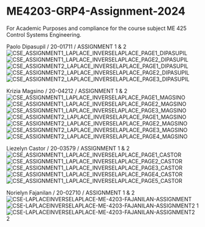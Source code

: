 # ME4203-GRP4-Assignment-2024
For Academic Purposes and compliance for the course subject ME 425 Control Systems Engineering.

Paolo Dipasupil / 20-01711 / ASSIGNMENT 1 & 2
![CSE_ASSIGNMENT1_LAPLACE_INVERSELAPLACE_PAGE1_DIPASUPIL](https://github.com/paolodipasupil/CSE-LAPLACEINVERSELAPLACE-ME-4203-GROUP4-2024/assets/159085587/ba8d0af6-e4c3-49c9-81a8-3a6a4e69b0d5)
![CSE_ASSIGNMENT1_LAPLACE_INVERSELAPLACE_PAGE2_DIPASUPIL](https://github.com/paolodipasupil/CSE-LAPLACEINVERSELAPLACE-ME-4203-GROUP4-2024/assets/159085587/1857d084-4a92-487f-9b72-ec7f7dfaede6)
![CSE_ASSIGNMENT2_LAPLACE_INVERSELAPLACE_PAGE1_DIPASUPIL](https://github.com/paolodipasupil/CSE-LAPLACEINVERSELAPLACE-ME-4203-GROUP4-2024/assets/159085587/fc2db753-2f29-453e-b48f-18fe807087f5)
![CSE_ASSIGNMENT2_LAPLACE_INVERSELAPLACE_PAGE2_DIPASUPIL](https://github.com/paolodipasupil/CSE-LAPLACEINVERSELAPLACE-ME-4203-GROUP4-2024/assets/159085587/65b4b7ed-bd81-489a-bc37-4f7477cbadb9)
![CSE_ASSIGNMENT2_LAPLACE_INVERSELAPLACE_PAGE3_DIPASUPIL](https://github.com/paolodipasupil/CSE-LAPLACEINVERSELAPLACE-ME-4203-GROUP4-2024/assets/159085587/48648c52-161f-4098-a3d8-40ead532a35f)

Krizia Magsino / 20-04212 / ASSIGNMENT 1 & 2
![CSE_ASSIGNMENT1_LAPLACE_INVERSELAPLACE_PAGE1_MAGSINO](https://github.com/paolodipasupil/CSE-LAPLACEINVERSELAPLACE-ME-4203-GROUP4-2024/assets/161013460/8208f87e-5fba-42b2-8abc-590171d5f8d3)
![CSE_ASSIGNMENT1_LAPLACE_INVERSELAPLACE_PAGE2_MAGSINO](https://github.com/paolodipasupil/CSE-LAPLACEINVERSELAPLACE-ME-4203-GROUP4-2024/assets/161013460/34c8a219-7dc2-4167-82b8-67a3ee013149)
![CSE_ASSIGNMENT1_LAPLACE_INVERSELAPLACE_PAGE3_MAGSINO](https://github.com/paolodipasupil/CSE-LAPLACEINVERSELAPLACE-ME-4203-GROUP4-2024/assets/161013460/91798beb-9336-46bd-a7f4-3f01883597e5)
![CSE_ASSIGNMENT2_LAPLACE_INVERSELAPLACE_PAGE1_MAGSINO](https://github.com/paolodipasupil/CSE-LAPLACEINVERSELAPLACE-ME-4203-GROUP4-2024/assets/161013460/e61ac2c2-d5d4-4e85-9174-80a196c52e32)
![CSE_ASSIGNMENT2_LAPLACE_INVERSELAPLACE_PAGE2_MAGSINO](https://github.com/paolodipasupil/CSE-LAPLACEINVERSELAPLACE-ME-4203-GROUP4-2024/assets/161013460/a736ef30-0796-4d7c-88d8-07e9508d2359)
![CSE_ASSIGNMENT2_LAPLACE_INVERSELAPLACE_PAGE3_MAGSINO](https://github.com/paolodipasupil/CSE-LAPLACEINVERSELAPLACE-ME-4203-GROUP4-2024/assets/161013460/6e21ac66-a014-45e5-94e0-1da1c31af4c9)
![CSE_ASSIGNMENT2_LAPLACE_INVERSELAPLACE_PAGE4_MAGSINO](https://github.com/paolodipasupil/CSE-LAPLACEINVERSELAPLACE-ME-4203-GROUP4-2024/assets/161013460/523da393-bbf9-4565-a076-46f087b62a54)

Liezelyn Castor / 20-03579 / ASSIGNMENT 1 & 2
![CSE_ASSIGNMENT1_LAPLACE_INVERSELAPLACE_PAGE1_CASTOR](https://github.com/paolodipasupil/CSE-LAPLACEINVERSELAPLACE-ME-4203-GROUP4-2024/assets/159033757/7d54d39e-bae5-42a4-94fc-36da66ea8850)
![CSE_ASSIGNMENT1_LAPLACE_INVERSELAPLACE_PAGE2_CASTOR](https://github.com/paolodipasupil/CSE-LAPLACEINVERSELAPLACE-ME-4203-GROUP4-2024/assets/159033757/c47a7698-87be-4b30-a216-ec2a19f39611)
![CSE_ASSIGNMENT1_LAPLACE_INVERSELAPLACE_PAGE3_CASTOR](https://github.com/paolodipasupil/CSE-LAPLACEINVERSELAPLACE-ME-4203-GROUP4-2024/assets/159033757/e617990a-5435-4c65-8532-959a305b1f6b)
![CSE_ASSIGNMENT1_LAPLACE_INVERSELAPLACE_PAGE4_CASTOR](https://github.com/paolodipasupil/CSE-LAPLACEINVERSELAPLACE-ME-4203-GROUP4-2024/assets/159033757/8ddc9b43-f754-4825-ae9a-a1f3da5e6aec)
![CSE_ASSIGNMENT1_LAPLACE_INVERSELAPLACE_PAGE5_CASTOR](https://github.com/paolodipasupil/CSE-LAPLACEINVERSELAPLACE-ME-4203-GROUP4-2024/assets/159033757/c61776ae-f658-4022-992f-d07e6c824e57)

Norielyn Fajanilan / 20-02710 / ASSIGNMENT 1 & 2
![CSE-LAPLACEINVERSELAPLACE-ME-4203-FAJANILAN-ASSIGNMENT](https://github.com/paolodipasupil/CSE-LAPLACEINVERSELAPLACE-ME-4203-GROUP4-2024/assets/161057251/3ee3c378-41a5-4b25-a14b-56a336fd0a97)
![CSE-LAPLACEINVERSELAPLACE-ME-4203-FAJANILAN-ASSIGNMENT2 1](https://github.com/paolodipasupil/CSE-LAPLACEINVERSELAPLACE-ME-4203-GROUP4-2024/assets/161057251/fed6d84c-b4b9-4aad-bf01-3c6a288640ce)
![CSE-LAPLACEINVERSELAPLACE-ME-4203-FAJANILAN-ASSIGNMENT2 2](https://github.com/paolodipasupil/CSE-LAPLACEINVERSELAPLACE-ME-4203-GROUP4-2024/assets/161057251/ce0505e1-e4d8-4e49-9f13-04754df19aa6)

